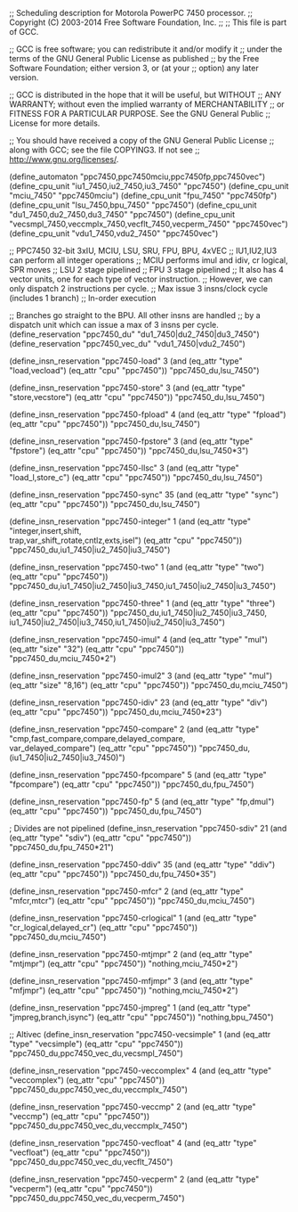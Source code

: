 ;; Scheduling description for Motorola PowerPC 7450 processor.
;;   Copyright (C) 2003-2014 Free Software Foundation, Inc.
;;
;; This file is part of GCC.

;; GCC is free software; you can redistribute it and/or modify it
;; under the terms of the GNU General Public License as published
;; by the Free Software Foundation; either version 3, or (at your
;; option) any later version.

;; GCC is distributed in the hope that it will be useful, but WITHOUT
;; ANY WARRANTY; without even the implied warranty of MERCHANTABILITY
;; or FITNESS FOR A PARTICULAR PURPOSE.  See the GNU General Public
;; License for more details.

;; You should have received a copy of the GNU General Public License
;; along with GCC; see the file COPYING3.  If not see
;; <http://www.gnu.org/licenses/>.

(define_automaton "ppc7450,ppc7450mciu,ppc7450fp,ppc7450vec")
(define_cpu_unit "iu1_7450,iu2_7450,iu3_7450" "ppc7450")
(define_cpu_unit "mciu_7450" "ppc7450mciu")
(define_cpu_unit "fpu_7450" "ppc7450fp")
(define_cpu_unit "lsu_7450,bpu_7450" "ppc7450")
(define_cpu_unit "du1_7450,du2_7450,du3_7450" "ppc7450")
(define_cpu_unit "vecsmpl_7450,veccmplx_7450,vecflt_7450,vecperm_7450" "ppc7450vec")
(define_cpu_unit "vdu1_7450,vdu2_7450" "ppc7450vec")


;; PPC7450  32-bit 3xIU, MCIU, LSU, SRU, FPU, BPU, 4xVEC
;; IU1,IU2,IU3 can perform all integer operations
;; MCIU performs imul and idiv, cr logical, SPR moves
;; LSU 2 stage pipelined
;; FPU 3 stage pipelined
;; It also has 4 vector units, one for each type of vector instruction.
;; However, we can only dispatch 2 instructions per cycle. 
;; Max issue 3 insns/clock cycle (includes 1 branch)
;; In-order execution

;; Branches go straight to the BPU.  All other insns are handled
;; by a dispatch unit which can issue a max of 3 insns per cycle.
(define_reservation "ppc7450_du" "du1_7450|du2_7450|du3_7450")
(define_reservation "ppc7450_vec_du" "vdu1_7450|vdu2_7450")

(define_insn_reservation "ppc7450-load" 3
  (and (eq_attr "type" "load,vecload")
       (eq_attr "cpu" "ppc7450"))
  "ppc7450_du,lsu_7450")

(define_insn_reservation "ppc7450-store" 3
  (and (eq_attr "type" "store,vecstore")
       (eq_attr "cpu" "ppc7450"))
  "ppc7450_du,lsu_7450")

(define_insn_reservation "ppc7450-fpload" 4
  (and (eq_attr "type" "fpload")
       (eq_attr "cpu" "ppc7450"))
  "ppc7450_du,lsu_7450")

(define_insn_reservation "ppc7450-fpstore" 3
  (and (eq_attr "type" "fpstore")
       (eq_attr "cpu" "ppc7450"))
  "ppc7450_du,lsu_7450*3")

(define_insn_reservation "ppc7450-llsc" 3
  (and (eq_attr "type" "load_l,store_c")
       (eq_attr "cpu" "ppc7450"))
  "ppc7450_du,lsu_7450")

(define_insn_reservation "ppc7450-sync" 35
  (and (eq_attr "type" "sync")
       (eq_attr "cpu" "ppc7450"))
  "ppc7450_du,lsu_7450")

(define_insn_reservation "ppc7450-integer" 1
  (and (eq_attr "type" "integer,insert,shift,\
                        trap,var_shift_rotate,cntlz,exts,isel")
       (eq_attr "cpu" "ppc7450"))
  "ppc7450_du,iu1_7450|iu2_7450|iu3_7450")

(define_insn_reservation "ppc7450-two" 1
  (and (eq_attr "type" "two")
       (eq_attr "cpu" "ppc7450"))
  "ppc7450_du,iu1_7450|iu2_7450|iu3_7450,iu1_7450|iu2_7450|iu3_7450")

(define_insn_reservation "ppc7450-three" 1
  (and (eq_attr "type" "three")
       (eq_attr "cpu" "ppc7450"))
  "ppc7450_du,iu1_7450|iu2_7450|iu3_7450,\
   iu1_7450|iu2_7450|iu3_7450,iu1_7450|iu2_7450|iu3_7450")

(define_insn_reservation "ppc7450-imul" 4
  (and (eq_attr "type" "mul")
       (eq_attr "size" "32")
       (eq_attr "cpu" "ppc7450"))
  "ppc7450_du,mciu_7450*2")

(define_insn_reservation "ppc7450-imul2" 3
  (and (eq_attr "type" "mul")
       (eq_attr "size" "8,16")
       (eq_attr "cpu" "ppc7450"))
  "ppc7450_du,mciu_7450")

(define_insn_reservation "ppc7450-idiv" 23
  (and (eq_attr "type" "div")
       (eq_attr "cpu" "ppc7450"))
  "ppc7450_du,mciu_7450*23")

(define_insn_reservation "ppc7450-compare" 2
  (and (eq_attr "type" "cmp,fast_compare,compare,delayed_compare,\
                        var_delayed_compare")
       (eq_attr "cpu" "ppc7450"))
  "ppc7450_du,(iu1_7450|iu2_7450|iu3_7450)")

(define_insn_reservation "ppc7450-fpcompare" 5
  (and (eq_attr "type" "fpcompare")
       (eq_attr "cpu" "ppc7450"))
  "ppc7450_du,fpu_7450")

(define_insn_reservation "ppc7450-fp" 5
  (and (eq_attr "type" "fp,dmul")
       (eq_attr "cpu" "ppc7450"))
  "ppc7450_du,fpu_7450")

; Divides are not pipelined
(define_insn_reservation "ppc7450-sdiv" 21
  (and (eq_attr "type" "sdiv")
       (eq_attr "cpu" "ppc7450"))
  "ppc7450_du,fpu_7450*21")

(define_insn_reservation "ppc7450-ddiv" 35
  (and (eq_attr "type" "ddiv")
       (eq_attr "cpu" "ppc7450"))
  "ppc7450_du,fpu_7450*35")

(define_insn_reservation "ppc7450-mfcr" 2
  (and (eq_attr "type" "mfcr,mtcr")
       (eq_attr "cpu" "ppc7450"))
  "ppc7450_du,mciu_7450")

(define_insn_reservation "ppc7450-crlogical" 1
  (and (eq_attr "type" "cr_logical,delayed_cr")
       (eq_attr "cpu" "ppc7450"))
  "ppc7450_du,mciu_7450")

(define_insn_reservation "ppc7450-mtjmpr" 2
  (and (eq_attr "type" "mtjmpr")
       (eq_attr "cpu" "ppc7450"))
  "nothing,mciu_7450*2")

(define_insn_reservation "ppc7450-mfjmpr" 3
  (and (eq_attr "type" "mfjmpr")
       (eq_attr "cpu" "ppc7450"))
  "nothing,mciu_7450*2")

(define_insn_reservation "ppc7450-jmpreg" 1
  (and (eq_attr "type" "jmpreg,branch,isync")
       (eq_attr "cpu" "ppc7450"))
  "nothing,bpu_7450")

;; Altivec
(define_insn_reservation "ppc7450-vecsimple" 1
  (and (eq_attr "type" "vecsimple")
       (eq_attr "cpu" "ppc7450"))
  "ppc7450_du,ppc7450_vec_du,vecsmpl_7450")

(define_insn_reservation "ppc7450-veccomplex" 4
  (and (eq_attr "type" "veccomplex")
       (eq_attr "cpu" "ppc7450"))
  "ppc7450_du,ppc7450_vec_du,veccmplx_7450")

(define_insn_reservation "ppc7450-veccmp" 2
  (and (eq_attr "type" "veccmp")
       (eq_attr "cpu" "ppc7450"))
  "ppc7450_du,ppc7450_vec_du,veccmplx_7450")

(define_insn_reservation "ppc7450-vecfloat" 4
  (and (eq_attr "type" "vecfloat")
       (eq_attr "cpu" "ppc7450"))
  "ppc7450_du,ppc7450_vec_du,vecflt_7450")

(define_insn_reservation "ppc7450-vecperm" 2
  (and (eq_attr "type" "vecperm")
       (eq_attr "cpu" "ppc7450"))
  "ppc7450_du,ppc7450_vec_du,vecperm_7450")


